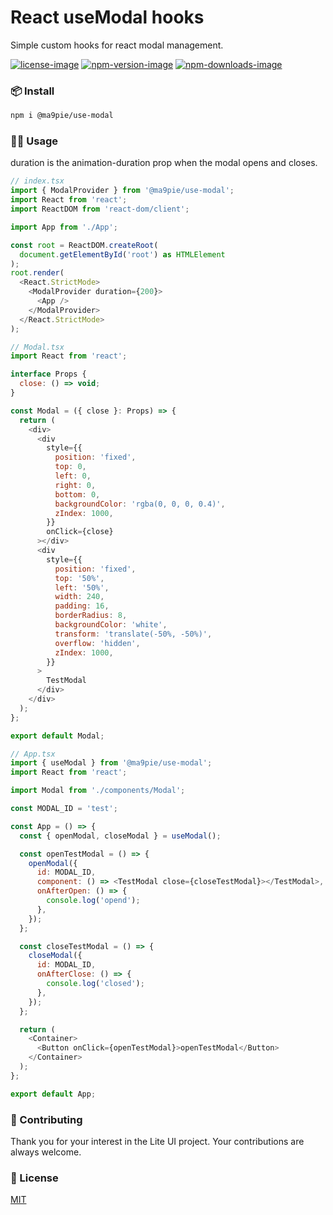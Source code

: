 # React useModal hooks
Simple custom hooks for react modal management.

[npm-url]: https://www.npmjs.com/package/@ma9pie/use-modal
[license-image]: https://img.shields.io/badge/license-MIT-red.svg
[npm-version-image]: https://img.shields.io/npm/v/@ma9pie/use-modal.svg
[npm-downloads-image]: https://img.shields.io/npm/dt/@ma9pie/use-modal.svg

[![license-image]][npm-url] [![npm-version-image]][npm-url] [![npm-downloads-image]][npm-url]

### 📦 Install
```bash
npm i @ma9pie/use-modal
```

### 👨‍💻 Usage

duration is the animation-duration prop when the modal opens and closes.
```javascript
// index.tsx
import { ModalProvider } from '@ma9pie/use-modal';
import React from 'react';
import ReactDOM from 'react-dom/client';

import App from './App';

const root = ReactDOM.createRoot(
  document.getElementById('root') as HTMLElement
);
root.render(
  <React.StrictMode>
    <ModalProvider duration={200}>
      <App />
    </ModalProvider>
  </React.StrictMode>
);
```

```javascript
// Modal.tsx
import React from 'react';

interface Props {
  close: () => void;
}

const Modal = ({ close }: Props) => {
  return (
    <div>
      <div
        style={{
          position: 'fixed',
          top: 0,
          left: 0,
          right: 0,
          bottom: 0,
          backgroundColor: 'rgba(0, 0, 0, 0.4)',
          zIndex: 1000,
        }}
        onClick={close}
      ></div>
      <div
        style={{
          position: 'fixed',
          top: '50%',
          left: '50%',
          width: 240,
          padding: 16,
          borderRadius: 8,
          backgroundColor: 'white',
          transform: 'translate(-50%, -50%)',
          overflow: 'hidden',
          zIndex: 1000,
        }}
      >
        TestModal
      </div>
    </div>
  );
};

export default Modal;
```

```javascript
// App.tsx
import { useModal } from '@ma9pie/use-modal';
import React from 'react';

import Modal from './components/Modal';

const MODAL_ID = 'test';

const App = () => {
  const { openModal, closeModal } = useModal();

  const openTestModal = () => {
    openModal({
      id: MODAL_ID,
      component: () => <TestModal close={closeTestModal}></TestModal>,
      onAfterOpen: () => {
        console.log('opend');
      },
    });
  };

  const closeTestModal = () => {
    closeModal({
      id: MODAL_ID,
      onAfterClose: () => {
        console.log('closed');
      },
    });
  };

  return (
    <Container>
      <Button onClick={openTestModal}>openTestModal</Button>
    </Container>
  );
};

export default App;
```

### 🤝 Contributing 
Thank you for your interest in the Lite UI project. Your contributions are always welcome.

### 📜 License
[MIT](https://choosealicense.com/licenses/mit/)